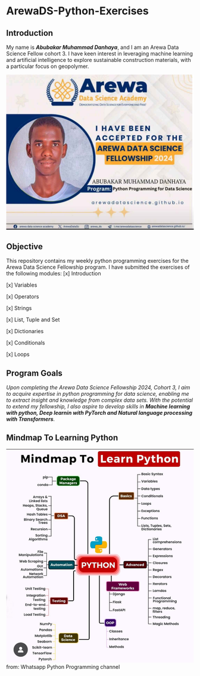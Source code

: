 # ArewaDS-Python-Exercises

## Introduction

My name is **_Abubakar Muhammad Danhaya_**, and I am an Arewa Data Science Fellow cohort 3. I have keen interest in leveraging machine learning and artificial intelligence to explore sustainable construction materials, with a particular focus on geopolymer.

![image](https://github.com/HABUDANHAYABK/ArewaDS-Python-Exercises/blob/main/ArewaDs.jpg?raw=true)

## Objective

This repository contains my weekly python programming exercises for the Arewa Data Science Fellowship program. 
I have submitted the exercises of the following modules:
[x] Introduction

[x] Variables

[x] Operators

[x] Strings

[x] List, Tuple and Set

[x] Dictionaries

[x] Conditionals

[x] Loops

## Program Goals
_Upon completing the Arewa Data Science Fellowship 2024, Cohort 3, I aim to acquire expertise in python programming for data science, enabling me to extract insight and knowledge from complex data sets. With the potential to extend my fellowship, I also aspire to develop skills in **Machine learning with python, Deep learnin with PyTorch and Natural language processing with Transformers**._

## Mindmap To Learning Python
![image](https://github.com/HABUDANHAYABK/ArewaDS-Python-Exercises/blob/main/Screenshot_20250103-203237_1.jpg?raw=true)
from: Whatsapp Python Programming channel
